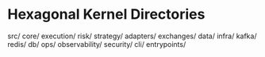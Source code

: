 # Hexagonal Kernel Directories

src/
  core/
    execution/
    risk/
    strategy/
  adapters/
    exchanges/
    data/
  infra/
    kafka/
    redis/
    db/
  ops/
    observability/
    security/
  cli/
    entrypoints/
